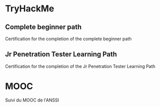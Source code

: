# TryHackMe
## Complete beginner path

Certification for the completion of the complete beginner path

## Jr Penetration Tester Learning Path

Certification for the completion of the Jr Penetration Tester Learning Path

# MOOC

Suivi du MOOC de l'ANSSI
